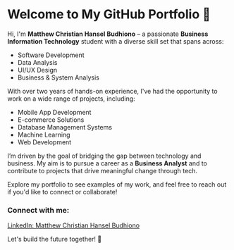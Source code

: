# Welcome to My GitHub Portfolio 👋

Hi, I'm **Matthew Christian Hansel Budhiono** – a passionate **Business Information Technology** student with a diverse skill set that spans across:

- Software Development
- Data Analysis
- UI/UX Design
- Business & System Analysis

With over two years of hands-on experience, I've had the opportunity to work on a wide range of projects, including:

- Mobile App Development
- E-commerce Solutions
- Database Management Systems
- Machine Learning
- Web Development

I’m driven by the goal of bridging the gap between technology and business. My aim is to pursue a career as a **Business Analyst** and to contribute to projects that drive meaningful change through tech.

Explore my portfolio to see examples of my work, and feel free to reach out if you'd like to connect or collaborate!

### Connect with me:
[LinkedIn: Matthew Christian Hansel Budhiono](https://www.linkedin.com/in/matthew-chb/)

Let's build the future together! 🚀
